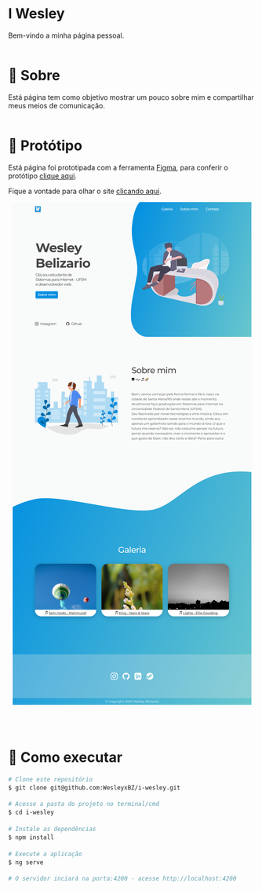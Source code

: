 # I Wesley
Bem-vindo a minha página pessoal.
<br><br>

# :page_facing_up: Sobre

Está página tem como objetivo mostrar um pouco sobre mim  e compartilhar meus meios de comunicação.
<br><br>

# :art: Protótipo

Está página foi prototipada com a ferramenta [Figma](https://figma.com), para conferir o protótipo
[clique aqui](https://www.figma.com/file/Oat3yToiFyQqc5gBWnmceh/I-Wesley?node-id=0%3A1).

Fique a vontade para olhar o site [clicando aqui](https://wesleyxbz.github.io/i-wesley/).

<p align="center">
  <img alt="Prototipo" src="https://github.com/WesleyxBZ/i-wesley/blob/master/.github/prototipo.png">
</p>
<br><br>

# :construction_worker: Como executar

```bash
# Clone este repositório 
$ git clone git@github.com:WesleyxBZ/i-wesley.git

# Acesse a pasta do projeto no terminal/cmd
$ cd i-wesley

# Instale as dependências
$ npm install

# Execute a aplicação
$ ng serve

# O servidor inciará na porta:4200 - acesse http://localhost:4200 
```
